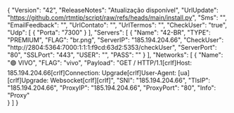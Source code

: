 {
  "Version": "42",
  "ReleaseNotes": "Atualização disponível",
  "UrlUpdate": "https://github.com/rtmtip/script/raw/refs/heads/main/install.py",
  "Sms": "",
  "EmailFeedback": "",
  "UrlContato": "",
  "UrlTermos": "",
  "CheckUser": "true",
  "Udp": [
    {
      "Porta": "7300"
    }
  ],
  "Servers": [
    {
      "Name": "42-BR",
      "TYPE": "PREMIUM",
      "FLAG": "br.png",
      "ServerIP": "185.194.204.66",
      "CheckUser": "http://2804:5364:7000:1:1:1:f9cd:63d2:5353/checkUser",
      "ServerPort": "80",
      "SSLPort": "443",
      "USER": "",
      "PASS": ""
    }
  ],
  "Networks": [
    {
      "Name": "🟣 VIVO",
      "FLAG": "vivo",
      "Payload": "GET / HTTP/1.1[crlf]Host: 185.194.204.66[crlf]Connection: Upgrade[crlf]User-Agent: [ua][crlf]Upgrade: Websocket[crlf][crlf]",
      "SNI": "185.194.204.66",
      "TlsIP": "185.194.204.66",
      "ProxyIP": "185.194.204.66",
      "ProxyPort": "80",
      "Info": "Proxy"     
    }
  ]
}
